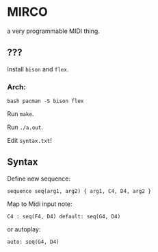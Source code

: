 # MIRCO
a very programmable MIDI thing.

## ???

Install `bison` and `flex`.

### Arch:

`bash
pacman -S bison flex
`

Run `make`.

Run `./a.out`.

Edit `syntax.txt`!

## Syntax 

Define new sequence:

`
sequence seq(arg1, arg2) {
    arg1, C4, D4, arg2
}
`

Map to Midi input note:

`
C4 : seq(F4, D4)
default: seq(G4, D4)
`

or autoplay:

`
auto: seq(G4, D4)
`
